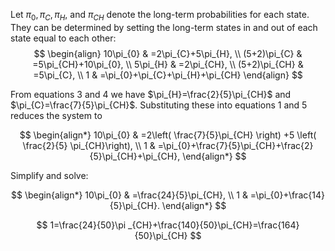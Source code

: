 Let $\pi_{0},\pi_{C},\pi_{H},$ and $\pi_{CH}$ denote the long-term probabilities for each state. They can be determined by setting the long-term states in and out of each state equal to each other:
$$
\begin{align}
	10\pi_{0} & =2\pi_{C}+5\pi_{H}, \\
(5+2)\pi_{C} & =5\pi_{CH}+10\pi_{0}, \\
5\pi_{H} & =2\pi_{CH}, \\
(5+2)\pi_{CH} & =5\pi_{C}, \\
1 & =\pi_{0}+\pi_{C}+\pi_{H}+\pi_{CH}
\end{align}
$$

From equations 3 and 4 we have $\pi_{H}=\frac{2}{5}\pi_{CH}$ and $\pi_{C}=\frac{7}{5}\pi_{CH}$. Substituting these into equations 1 and 5 reduces the system to

$$
\begin{align*}
	10\pi_{0} & =2\left( \frac{7}{5}\pi_{CH} \right) +5 \left( \frac{2}{5} \pi_{CH}\right), \\
1 & =\pi_{0}+\frac{7}{5}\pi_{CH}+\frac{2}{5}\pi_{CH}+\pi_{CH},
\end{align*}
$$

Simplify and solve:

$$
\begin{align*}
	10\pi_{0} & =\frac{24}{5}\pi_{CH}, \\
1 & =\pi_{0}+\frac{14}{5}\pi_{CH}.
\end{align*}
$$

$$
1=\frac{24}{50}\pi _{CH}+\frac{140}{50}\pi_{CH}=\frac{164}{50}\pi_{CH}
$$
